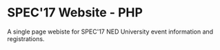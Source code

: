 # SPEC'17 Website - PHP
A single page webiste for SPEC'17 NED University event information and registrations.